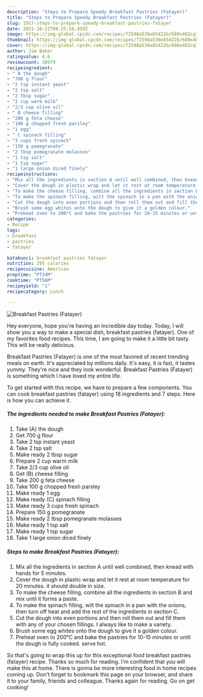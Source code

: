 ```yaml
---
description: "Steps to Prepare Speedy Breakfast Pastries (Fatayer)"
title: "Steps to Prepare Speedy Breakfast Pastries (Fatayer)"
slug: 1917-steps-to-prepare-speedy-breakfast-pastries-fatayer
date: 2021-10-21T08:25:58.459Z
image: https://img-global.cpcdn.com/recipes/f2598a536e85422b/680x482cq70/breakfast-pastries-fatayer-recipe-main-photo.jpg
thumbnail: https://img-global.cpcdn.com/recipes/f2598a536e85422b/680x482cq70/breakfast-pastries-fatayer-recipe-main-photo.jpg
cover: https://img-global.cpcdn.com/recipes/f2598a536e85422b/680x482cq70/breakfast-pastries-fatayer-recipe-main-photo.jpg
author: Jim Baker
ratingvalue: 4.6
reviewcount: 38979
recipeingredient:
- " A the dough"
- "700 g flour"
- "2 tsp instant yeast"
- "2 tsp salt"
- "2 tbsp sugar"
- "2 cup warm milk"
- "2/3 cup olive oil"
- " B cheese filling"
- "200 g feta cheese"
- "100 g chopped fresh parsley"
- "1 egg"
- " C spinach filling"
- "3 cups fresh spinach"
- "150 g pomegranate"
- "2 tbsp pomegranate molasses"
- "1 tsp salt"
- "1 tsp sugar"
- "1 large onion diced finely"
recipeinstructions:
- "Mix all the ingredients in section A until well combined, then knead with hands for 5 minutes."
- "Cover the dough in plastic wrap and let it rest at room temperature for 20 minutes. it should double in size."
- "To make the cheese filling, combine all the ingredients in section B and mix until it forms a paste."
- "To make the spinach filling, wilt the spinach in a pan with the onions, then turn off heat and add the rest of the ingredients in section C."
- "Cut the dough into even portions and then roll them out and fill them with any of your chosen fillings. I always like to make a variety."
- "Brush some egg whites onto the dough to give it a golden colour."
- "Preheat oven to 200°C and bake the pastries for 10-15 minutes or until the dough is fully cooked. serve hot."
categories:
- Recipe
tags:
- breakfast
- pastries
- fatayer

katakunci: breakfast pastries fatayer 
nutrition: 295 calories
recipecuisine: American
preptime: "PT24M"
cooktime: "PT56M"
recipeyield: "1"
recipecategory: Lunch

---
```



![Breakfast Pastries (Fatayer)](https://img-global.cpcdn.com/recipes/f2598a536e85422b/680x482cq70/breakfast-pastries-fatayer-recipe-main-photo.jpg)

Hey everyone, hope you're having an incredible day today. Today, I will show you a way to make a special dish, breakfast pastries (fatayer). One of my favorites food recipes. This time, I am going to make it a little bit tasty. This will be really delicious.

Breakfast Pastries (Fatayer) is one of the most favored of recent trending meals on earth. It's appreciated by millions daily. It's easy, it is fast, it tastes yummy. They're nice and they look wonderful. Breakfast Pastries (Fatayer) is something which I have loved my entire life.




To get started with this recipe, we have to prepare a few components. You can cook breakfast pastries (fatayer) using 18 ingredients and 7 steps. Here is how you can achieve it.

<!--inarticleads1-->

##### The ingredients needed to make Breakfast Pastries (Fatayer):

1. Take  (A) the dough
1. Get 700 g flour
1. Take 2 tsp instant yeast
1. Take 2 tsp salt
1. Make ready 2 tbsp sugar
1. Prepare 2 cup warm milk
1. Take 2/3 cup olive oil
1. Get  (B) cheese filling
1. Take 200 g feta cheese
1. Take 100 g chopped fresh parsley
1. Make ready 1 egg
1. Make ready  (C) spinach filling
1. Make ready 3 cups fresh spinach
1. Prepare 150 g pomegranate
1. Make ready 2 tbsp pomegranate molasses
1. Make ready 1 tsp salt
1. Make ready 1 tsp sugar
1. Take 1 large onion diced finely




<!--inarticleads2-->

##### Steps to make Breakfast Pastries (Fatayer):

1. Mix all the ingredients in section A until well combined, then knead with hands for 5 minutes.
1. Cover the dough in plastic wrap and let it rest at room temperature for 20 minutes. it should double in size.
1. To make the cheese filling, combine all the ingredients in section B and mix until it forms a paste.
1. To make the spinach filling, wilt the spinach in a pan with the onions, then turn off heat and add the rest of the ingredients in section C.
1. Cut the dough into even portions and then roll them out and fill them with any of your chosen fillings. I always like to make a variety.
1. Brush some egg whites onto the dough to give it a golden colour.
1. Preheat oven to 200°C and bake the pastries for 10-15 minutes or until the dough is fully cooked. serve hot.




So that's going to wrap this up for this exceptional food breakfast pastries (fatayer) recipe. Thanks so much for reading. I'm confident that you will make this at home. There is gonna be more interesting food in home recipes coming up. Don't forget to bookmark this page on your browser, and share it to your family, friends and colleague. Thanks again for reading. Go on get cooking!
